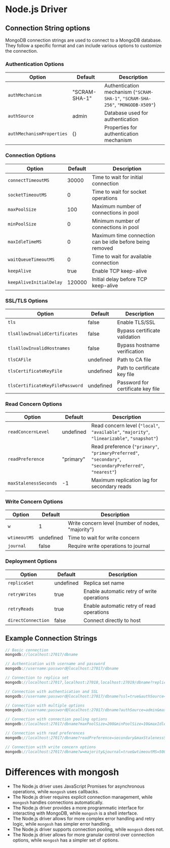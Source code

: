 # Node.js Driver

## Connection String options

MongoDB connection strings are used to connect to a MongoDB database. They follow a specific format and can include various options to customize the connection.

### Authentication Options
| Option | Default | Description |
|--------|---------|-------------|
| `authMechanism` | "SCRAM-SHA-1" | Authentication mechanism (`"SCRAM-SHA-1"`, `"SCRAM-SHA-256"`, `"MONGODB-X509"`) |
| `authSource` | admin | Database used for authentication |
| `authMechanismProperties` | {} | Properties for authentication mechanism |

### Connection Options
| Option | Default | Description |
|--------|---------|-------------|
| `connectTimeoutMS` | 30000 | Time to wait for initial connection |
| `socketTimeoutMS` | 0 | Time to wait for socket operations |
| `maxPoolSize` | 100 | Maximum number of connections in pool |
| `minPoolSize` | 0 | Minimum number of connections in pool |
| `maxIdleTimeMS` | 0 | Maximum time connection can be idle before being removed |
| `waitQueueTimeoutMS` | 0 | Time to wait for available connection |
| `keepAlive` | true | Enable TCP keep-alive |
| `keepAliveInitialDelay` | 120000 | Initial delay before TCP keep-alive |

### SSL/TLS Options
| Option | Default | Description |
|--------|---------|-------------|
| `tls` | false | Enable TLS/SSL |
| `tlsAllowInvalidCertificates` | false | Bypass certificate validation |
| `tlsAllowInvalidHostnames` | false | Bypass hostname verification |
| `tlsCAFile` | undefined | Path to CA file |
| `tlsCertificateKeyFile` | undefined | Path to certificate key file |
| `tlsCertificateKeyFilePassword` | undefined | Password for certificate key file |

### Read Concern Options
| Option | Default | Description |
|--------|---------|-------------|
| `readConcernLevel` | undefined | Read concern level (`"local"`, `"available"`, `"majority"`, `"linearizable"`, `"snapshot"`) |
| `readPreference` | "primary" | Read preference (`"primary"`, `"primaryPreferred"`, `"secondary"`, `"secondaryPreferred"`, `"nearest"`) |
| `maxStalenessSeconds` | -1 | Maximum replication lag for secondary reads |

### Write Concern Options
| Option | Default | Description |
|--------|---------|-------------|
| `w` | 1 | Write concern level (number of nodes, "majority") |
| `wtimeoutMS` | undefined | Time to wait for write concern |
| `journal` | false | Require write operations to journal |

### Deployment Options
| Option | Default | Description |
|--------|---------|-------------|
| `replicaSet` | undefined | Replica set name |
| `retryWrites` | true | Enable automatic retry of write operations |
| `retryReads` | true | Enable automatic retry of read operations |
| `directConnection` | false | Connect directly to host |

## Example Connection Strings

```javascript
// Basic connection
mongodb://localhost:27017/dbname

// Authentication with username and password
mongodb://username:password@localhost:27017/dbname

// Connection to replica set
mongodb://localhost:27017,localhost:27018,localhost:27019/dbname?replicaSet=rsname

// Connection with authentication and SSL
mongodb://username:password@localhost:27017/dbname?ssl=true&authSource=admin

// Connection with multiple options
mongodb://username:password@localhost:27017/dbname?authSource=admin&maxPoolSize=50&w=majority&wtimeoutMS=2500

// Connection with connection pooling options
mongodb://localhost:27017/dbname?maxPoolSize=200&minPoolSize=10&maxIdleTimeMS=30000

// Connection with read preferences
mongodb://localhost:27017/dbname?readPreference=secondary&maxStalenessSeconds=120

// Connection with write concern options
mongodb://localhost:27017/dbname?w=majority&journal=true&wtimeoutMS=5000
```

# Differences with mongosh 

- The Node.js driver uses JavaScript Promises for asynchronous operations, while `mongosh` uses callbacks.
- The Node.js driver requires explicit connection management, while `mongosh` handles connections automatically.
- The Node.js driver provides a more programmatic interface for interacting with MongoDB, while `mongosh` is a shell interface.
- The Node.js driver allows for more complex error handling and retry logic, while `mongosh` has simpler error handling.
- The Node.js driver supports connection pooling, while `mongosh` does not.
- The Node.js driver allows for more granular control over connection options, while `mongosh` has a simpler set of options.
